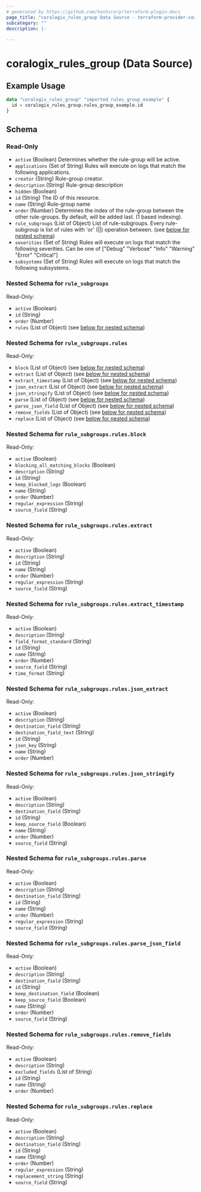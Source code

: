 ```yaml
---
# generated by https://github.com/hashicorp/terraform-plugin-docs
page_title: "coralogix_rules_group Data Source - terraform-provider-coralogix"
subcategory: ""
description: |-
  
---
```


# coralogix_rules_group (Data Source)



## Example Usage

```terraform
data "coralogix_rules_group" "imported_rules_group_example" {
  id = coralogix_rules_group.rules_group_example.id
}
```

<!-- schema generated by tfplugindocs -->
## Schema

### Read-Only

- `active` (Boolean) Determines whether the rule-group will be active.
- `applications` (Set of String) Rules will execute on logs that match the following applications.
- `creator` (String) Rule-group creator.
- `description` (String) Rule-group description
- `hidden` (Boolean)
- `id` (String) The ID of this resource.
- `name` (String) Rule-group name
- `order` (Number) Determines the index of the rule-group between the other rule-groups. By default, will be added last. (1 based indexing).
- `rule_subgroups` (List of Object) List of rule-subgroups. Every rule-subgroup is list of rules with 'or' (||) operation between. (see [below for nested schema](#nestedatt--rule_subgroups))
- `severities` (Set of String) Rules will execute on logs that match the following severities. Can be one of ["Debug" "Verbose" "Info" "Warning" "Error" "Critical"]
- `subsystems` (Set of String) Rules will execute on logs that match the following subsystems.

<a id="nestedatt--rule_subgroups"></a>
### Nested Schema for `rule_subgroups`

Read-Only:

- `active` (Boolean)
- `id` (String)
- `order` (Number)
- `rules` (List of Object) (see [below for nested schema](#nestedobjatt--rule_subgroups--rules))

<a id="nestedobjatt--rule_subgroups--rules"></a>
### Nested Schema for `rule_subgroups.rules`

Read-Only:

- `block` (List of Object) (see [below for nested schema](#nestedobjatt--rule_subgroups--rules--block))
- `extract` (List of Object) (see [below for nested schema](#nestedobjatt--rule_subgroups--rules--extract))
- `extract_timestamp` (List of Object) (see [below for nested schema](#nestedobjatt--rule_subgroups--rules--extract_timestamp))
- `json_extract` (List of Object) (see [below for nested schema](#nestedobjatt--rule_subgroups--rules--json_extract))
- `json_stringify` (List of Object) (see [below for nested schema](#nestedobjatt--rule_subgroups--rules--json_stringify))
- `parse` (List of Object) (see [below for nested schema](#nestedobjatt--rule_subgroups--rules--parse))
- `parse_json_field` (List of Object) (see [below for nested schema](#nestedobjatt--rule_subgroups--rules--parse_json_field))
- `remove_fields` (List of Object) (see [below for nested schema](#nestedobjatt--rule_subgroups--rules--remove_fields))
- `replace` (List of Object) (see [below for nested schema](#nestedobjatt--rule_subgroups--rules--replace))

<a id="nestedobjatt--rule_subgroups--rules--block"></a>
### Nested Schema for `rule_subgroups.rules.block`

Read-Only:

- `active` (Boolean)
- `blocking_all_matching_blocks` (Boolean)
- `description` (String)
- `id` (String)
- `keep_blocked_logs` (Boolean)
- `name` (String)
- `order` (Number)
- `regular_expression` (String)
- `source_field` (String)


<a id="nestedobjatt--rule_subgroups--rules--extract"></a>
### Nested Schema for `rule_subgroups.rules.extract`

Read-Only:

- `active` (Boolean)
- `description` (String)
- `id` (String)
- `name` (String)
- `order` (Number)
- `regular_expression` (String)
- `source_field` (String)


<a id="nestedobjatt--rule_subgroups--rules--extract_timestamp"></a>
### Nested Schema for `rule_subgroups.rules.extract_timestamp`

Read-Only:

- `active` (Boolean)
- `description` (String)
- `field_format_standard` (String)
- `id` (String)
- `name` (String)
- `order` (Number)
- `source_field` (String)
- `time_format` (String)


<a id="nestedobjatt--rule_subgroups--rules--json_extract"></a>
### Nested Schema for `rule_subgroups.rules.json_extract`

Read-Only:

- `active` (Boolean)
- `description` (String)
- `destination_field` (String)
- `destination_field_text` (String)
- `id` (String)
- `json_key` (String)
- `name` (String)
- `order` (Number)


<a id="nestedobjatt--rule_subgroups--rules--json_stringify"></a>
### Nested Schema for `rule_subgroups.rules.json_stringify`

Read-Only:

- `active` (Boolean)
- `description` (String)
- `destination_field` (String)
- `id` (String)
- `keep_source_field` (Boolean)
- `name` (String)
- `order` (Number)
- `source_field` (String)


<a id="nestedobjatt--rule_subgroups--rules--parse"></a>
### Nested Schema for `rule_subgroups.rules.parse`

Read-Only:

- `active` (Boolean)
- `description` (String)
- `destination_field` (String)
- `id` (String)
- `name` (String)
- `order` (Number)
- `regular_expression` (String)
- `source_field` (String)


<a id="nestedobjatt--rule_subgroups--rules--parse_json_field"></a>
### Nested Schema for `rule_subgroups.rules.parse_json_field`

Read-Only:

- `active` (Boolean)
- `description` (String)
- `destination_field` (String)
- `id` (String)
- `keep_destination_field` (Boolean)
- `keep_source_field` (Boolean)
- `name` (String)
- `order` (Number)
- `source_field` (String)


<a id="nestedobjatt--rule_subgroups--rules--remove_fields"></a>
### Nested Schema for `rule_subgroups.rules.remove_fields`

Read-Only:

- `active` (Boolean)
- `description` (String)
- `excluded_fields` (List of String)
- `id` (String)
- `name` (String)
- `order` (Number)


<a id="nestedobjatt--rule_subgroups--rules--replace"></a>
### Nested Schema for `rule_subgroups.rules.replace`

Read-Only:

- `active` (Boolean)
- `description` (String)
- `destination_field` (String)
- `id` (String)
- `name` (String)
- `order` (Number)
- `regular_expression` (String)
- `replacement_string` (String)
- `source_field` (String)
